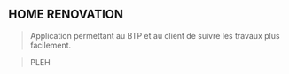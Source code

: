 ## HOME RENOVATION
> Application permettant au BTP et au client de suivre les travaux plus facilement.

> PLEH